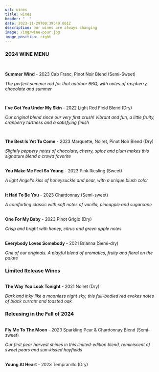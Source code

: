 ```yaml
---
url: wines
title: wines
header: "  "
date: 2023-11-29T00:39:49.801Z
description: our wines are always changing
image: /img/wine-pour.jpg
image_position: right
---
```

### **2024 WINE MENU**

**<br/>**

**Summer Wind** - 2023 Cab Franc, Pinot Noir Blend (Semi-Sweet)

   *The perfect summer red for that outdoor BBQ, with notes of raspberry, chocolate and summer*

**<br/>**

**I've Got You Under My Skin** - 2022 Light Red Field Blend (Dry)

   *Our original blend since our very first crush! Vibrant and fun, a little fruity, cranberry tartness and a satisfying finish*

**<br/>**

**The Best Is Yet To Come** - 2023 Marquette, Noiret, Pinot Noir Blend (Dry)

   *Slightly peppery notes of chocolate, cherry, spice and plum makes this signature blend a crowd favorite*

**<br/>You Make Me Feel So Young** - 2023 Pink Riesling (Sweet)

   *A light Angel's kiss of honeysuckle and pear, with a unique blush color*

**<br/>It Had To Be You** - 2023 Chardonnay (Semi-sweet)

   *A comforting classic with soft notes of vanilla, pineapple and sugarcane*

**<br/>One For My Baby** - 2023 Pinot Grigio (Dry)

   *Crisp and bright with honey, citrus and green apple notes*

**<br/>Everybody Loves Somebody** - 2021 Brianna (Semi-dry)

   *One of our originals. A playful blend of aromatics, fruity and floral on the palate*

### Limited Release Wines

**<br/>The Way You Look Tonight** - 2021 Noiret (Dry)

*Dark and inky like a moonless night sky, this full-bodied red evokes notes of black currant and toasted oak*

### Releasing in the Fall of 2024

**<br/>Fly Me To The Moon** - 2023 Sparkling Pear & Chardonnay Blend (Semi-sweet)

*Our first pear harvest shines in this limited-edition blend, reminiscent of sweet pears and       sun-kissed hayfields*

**<br/>Young At Heart** - 2023 Tempranillo (Dry)